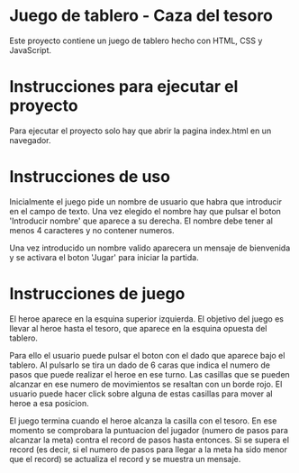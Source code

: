 # Juego de tablero - Caza del tesoro

Este proyecto contiene un juego de tablero hecho con HTML, CSS y JavaScript.

# Instrucciones para ejecutar el proyecto

Para ejecutar el proyecto solo hay que abrir la pagina index.html en un navegador.

# Instrucciones de uso

Inicialmente el juego pide un nombre de usuario que habra que introducir en el campo de texto. Una vez elegido el nombre hay que pulsar el boton 'Introducir nombre' que aparece a su derecha. El nombre debe tener al menos 4 caracteres y no contener numeros.

Una vez introducido un nombre valido aparecera un mensaje de bienvenida y se activara el boton 'Jugar' para iniciar la partida.

# Instrucciones de juego

El heroe aparece en la esquina superior izquierda. El objetivo del juego es llevar al heroe hasta el tesoro, que aparece en la esquina opuesta del tablero.

Para ello el usuario puede pulsar el boton con el dado que aparece bajo el tablero. Al pulsarlo se tira un dado de 6 caras que indica el numero de pasos que puede realizar el heroe en ese turno. Las casillas que se pueden alcanzar en ese numero de movimientos se resaltan con un borde rojo. El usuario puede hacer click sobre alguna de estas casillas para mover al heroe a esa posicion.

El juego termina cuando el heroe alcanza la casilla con el tesoro. En ese momento se comprobara la puntuacion del jugador (numero de pasos para alcanzar la meta) contra el record de pasos hasta entonces. Si se supera el record (es decir, si el numero de pasos para llegar a la meta ha sido menor que el record) se actualiza el record y se muestra un mensaje.
